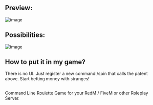 ## Preview:
![image](https://github.com/DaKU720/roleplay_roulette/assets/69478926/f02c63ae-3b6e-4d84-bd55-fa0aa18d31d0)

## Possibilities:
![image](https://github.com/DaKU720/roleplay_roulette/assets/69478926/bfd2ca1d-5485-4c93-9a4b-f20ce6bee2bc)

## How to put it in my game?
There is no UI. Just register a new command /spin that calls the patent above. Start betting money with stranges!

##
Command Line Roulette Game for your RedM / FiveM or other Roleplay Server. 
